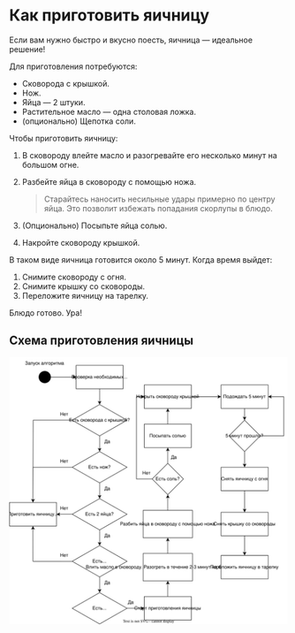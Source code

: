 # Как приготовить яичницу

Если вам нужно быстро и вкусно поесть, яичница — идеальное решение!

Для приготовления потребуются:

* Сковорода с крышкой.
* Нож.
* Яйца — 2 штуки.
* Растительное масло — одна столовая ложка.
* (опционально) Щепотка соли.

Чтобы приготовить яичницу:

1. В сковороду влейте масло и разогревайте его несколько минут на большом огне.
1. Разбейте яйца в сковороду с помощью ножа.

    > Старайтесь наносить несильные удары примерно по центру яйца. Это позволит избежать попадания скорлупы в блюдо.

1. (Опционально) Посыпьте яйца солью.
1. Накройте сковороду крышкой.

В таком виде яичница готовится около 5 минут. Когда время выйдет:

1. Снимите сковороду с огня.
1. Снимите крышку со сковороды.
1. Переложите яичницу на тарелку.

Блюдо готово. Ура!

## Схема приготовления яичницы

![fried-eggs-scheme](../_assets/fried-eggs-scheme.svg)